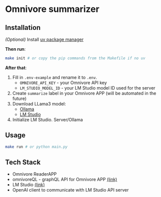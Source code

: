 # Omnivore summarizer

## Installation

*(Optional)* Install [uv package manager](https://github.com/astral-sh/uv)

**Then run**:

```bash
make init # or copy the pip commands from the Makefile if no uv
```

**After that**:

1. Fill in `.env-example` and rename it to `.env`.
   - `OMNIVORE_API_KEY` - your Omnivore API key
   - `LM_STUDIO_MODEL_ID` - your LM Studio model ID used for the server
2. Create `summarize` label in your Omnivore APP (will be automated in the future)
3. Download LLama3 model:
   - [Ollama](https://ollama.com/library/llama3)
   - [LM Studio](https://huggingface.co/lmstudio-community/Meta-Llama-3-8B-Instruct-GGUF)
4. Initialize LM Studio. Server/Ollama

## Usage

```bash
make run # or python main.py
```

## Tech Stack

- Omnivore ReaderAPP
- omnivoreQL - graphQL API for Omnivore APP [(link)](https://github.com/yazdipour/OmnivoreQL)
- LM Studio [(link)](https://lmstudio.ai/)
- OpenAI client to communicate with LM Studio API server
